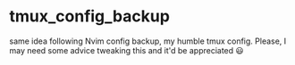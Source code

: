 # tmux_config_backup
same idea following Nvim config backup, my humble tmux config. Please, I may need some advice tweaking this and it'd be appreciated :smiley:
